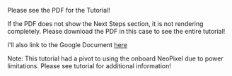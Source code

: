 Please see the PDF for the Tutorial!

If the PDF does not show the Next Steps section, it is not rendering completely. Please download the PDF in this case to see the entire tutorial!

I'll also link to the Google Document [here](https://docs.google.com/document/d/1XJs_mSCVAKSeYSgZnjZaJRIet-rPBniOO-Yitk_qfmY/edit?usp=sharing)

Note: This tutorial had a pivot to using the onboard NeoPixel due to power limitations. Please see tutorial for additional information!
